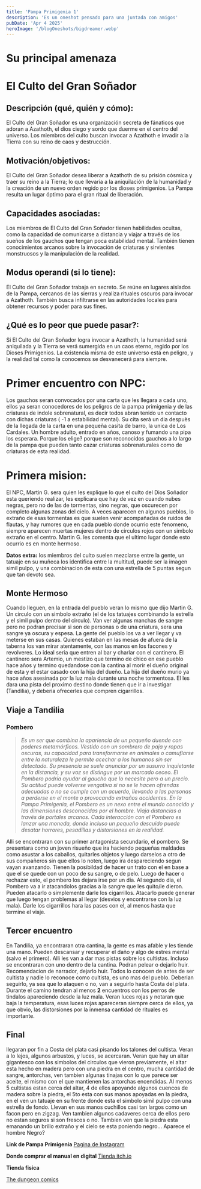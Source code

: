 ```yaml
---
title: 'Pampa Primigenia 1'
description: 'Es un oneshot pensado para una juntada con amigos'
pubDate: 'Apr 4 2025'
heroImage: '/blogOneshots/bigdreamer.webp'
---
```


# Su principal amenaza

# El Culto del Gran Soñador
 
## Descripción (qué, quién y cómo): 
El Culto del Gran Soñador es una organización secreta de fánaticos 
que adoran a Azathoth, el dios ciego y sordo que duerme en el centro del universo. Los miembros del culto buscan invocar a Azathoth e invadir a la Tierra con su reino de caos y destrucción.
## Motivación/objetivos:
El Culto del Gran Soñador desea liberar a Azathoth de su prisión cósmica y traer su reino a la Tierra; lo que llevaría a la aniquilación de la humanidad y la creación de un nuevo orden
regido por los dioses primigenios. La Pampa resulta un lugar óptimo para el gran ritual de liberación.
## Capacidades asociadas: 
Los miembros de El Culto del Gran Soñador tienen habilidades ocultas, como la capacidad de comunicarse a distancia y viajar a través de los sueños de los gauchos que tengan poca estabilidad mental. También tienen conocimientos arcanos sobre la invocación de criaturas y sirvientes monstruosos y la manipulación de la realidad.
## Modus operandi (si lo tiene): 
El Culto del Gran Soñador trabaja en secreto. Se reúne en lugares aislados de la Pampa, cercanos de las sierras y realiza rituales oscuros para invocar a Azathoth. También busca infiltrarse en las autoridades locales para obtener recursos y poder para sus fines.
## ¿Qué es lo peor que puede pasar?: 
Si El Culto del Gran Soñador logra invocar a Azathoth, la humanidad
será aniquilada y la Tierra se verá sumergida en un caos eterno, regido por los Dioses Primigenios. La existencia misma de este universo está en peligro, y la realidad tal como la conocemos se desvanecerá para siempre.



# Primer encuentro con NPC:
Los gauchos seran convocados por una carta que les llegara a cada uno, ellos ya seran conocedores de los peligros de la pampa primigenia y de las criaturas de indole sobrenatural, es decir todos abran tenido un contacto con dichas criaturas ( -1  a estabilidad mental). Su cita serà un dia despuès de la llegada de la carta en una pequeña casita de barro, la unica de Los Cardales. Un hombre adulto, entrado en años, canoso y fumando una pipa los esperara.
Porque los elige? porque son reconocidos gauchos a lo largo de la pampa que pueden tanto cazar criaturas sobrenaturales como de criaturas de esta realidad.

# Primera mision:
El NPC, Martin G. sera quien les explique lo que el culto del Dios Soñador esta queriendo realizar, les explicara que hay de vez en cuando nubes negras, pero no de las de tormentas, sino negras, que oscurecen por completo algunas zonas del cielo. A veces aparecen en algunos pueblos, lo extraño de esas tormentas es que suelen venir acompañadas de ruidos de flautas, y hay rumores que en cada pueblo donde ocurrio este fenomeno, siempre aparecen muertas mujeres dentro de circulos rojos con un simbolo extraño en el centro.
Martin G. les comenta que el ultimo lugar donde esto ocurrio es en monte hermoso.

**Datos extra:** los miembros del culto suelen mezclarse entre la gente, un tatuaje en su muñeca los identifica entre la multitud, puede ser la imagen simil pulpo, y una combinacion de esta con una estrella de 5 puntas segun que tan devoto sea.

## Monte Hermoso
Cuando lleguen, en la entrada del pueblo veran lo mismo que dijo Martin G. Un circulo con un simbolo extraño (el de los tatuajes combinando la estrella y el simil pulpo dentro del circulo). Van ver algunas manchas de sangre pero no podran precisar si son de personas o de una criatura, sera una sangre ya oscura y espesa.
La gente del pueblo los va a ver llegar y va meterse en sus casas. Quienes estaban en las mesas de afuera de la taberna los van mirar atentamente, con las manos en los facones y revolveres.
Lo ideal seria que entren al bar y charlar con el cantinero.
El cantinero sera Artemio, un mestizo que termino de chico en ese pueblo hace años y termino quedandose con la cantina al morir el dueño original de esta y el estar casado con la hija del dueño.
La hija del dueño murio ya hace años asesinada por la luz mala durante una noche tormentosa.
El les dara una pista del proximo destino donde tienen que ir a investigar (Tandilia), y deberia ofrecerles que compren cigarrillos.

## Viaje a Tandilia
### Pombero

> _Es un ser que combina la apariencia de un pequeño duende
con poderes metamórficos. Vestido con un sombrero de paja
y ropas oscuras, su capacidad para transformarse en animales o
camuflarse entre la naturaleza le permite acechar a los humanos
sin ser detectado. Su presencia se suele anunciar por un susurro
inquietante en la distancia, y su voz se distingue por un marcado
ceceo. El Pombero podría ayudar al gaucho que lo necesite pero a un
precio. Su actitud puede volverse vengativa si no se le hacen ofrendas adecuadas o no se cumple con un acuerdo, llevando a las personas a perderse en el monte o provocando extraños accidentes. En la Pampa Primigenia, el Pombero es un nexo entre el mundo conocido y las dimensiones desconocidas por el hombre. Viaja distancias a través
de portales arcanos. Cada interacción con el Pombero es lanzar
una moneda, donde incluso un pequeño descuido puede
desatar horrores, pesadillas y distorsiones en la realidad._

Alli se encontraran con su primer antagonista secundario, el pombero. Se presentara como un joven risueño que ira haciendo pequeñas maldades como asustar a los caballos, quitarles objetos y luego darselos a otro de sus compañeros sin que ellos lo noten, luego ira despareciendo segun vayan avanzando. Tienen la posibildad de hacer un trato con el en base a que el se quede con un poco de su sangre, o de pelo. Luego de hacer o rechazar esto, el pombero los dejara irse por un dia.
Al segundo dia, el Pombero va a ir atacandolos gracias a la sangre que les quito/le dieron.
Pueden atacarlo o simplemente darle los cigarrillos. Atacarlo puede generar que luego tengan problemas al llegar (desvios y encontrarse con la luz mala). Darle los cigarrillos hara las pases con el, al menos hasta que termine el viaje.

## Tercer encuentro
En Tandilia, ya encontraran otra cantina, la gente es mas afable y les tiende una mano. Pueden descansar y recuperar el daño y algo de estres mental (salvo el primero). 
Alli les van a dar mas pistas sobre los cultistas. Incluso se encontraran con uno dentro de la cantina. Podran pelear o dejarlo huir.
Recomendacion de narrador, dejarlo huir. Todos lo conocen de antes de ser cultista y nadie lo reconoce como cultista, es uno mas del pueblo.
Deberian seguirlo, ya sea que lo ataquen o no, van a seguirlo hasta Costa del plata. Durante el camino tendran al menos **2** encuentros con los perros de tindalos apareciendo desde la luz mala. Veran luces rojas y notaran que baja la temperatura, esas luces rojas apareceran siempre cerca de ellos, ya que obvio, las distorsiones por la inmensa cantidad de rituales es importante.

## Final
llegaran por fin a Costa del plata casi pisando los talones del cultista. Veran a lo lejos, algunos arbustos, y luces, se acercaran. Veran que hay un altar gigantesco con los simbolos del circulos que vieron previamente, el altar esta hecho en madera pero con una piedra en el centro, mucha cantidad de sangre, antorchas, ven tambien algunas tinajas con lo que parece ser aceite, el mismo con el que mantienen las antorchas encendidas. Al menos 5 cultistas estan cerca del altar, 4 de ellos apoyando algunos cuencos de madera sobre la piedra, el 5to esta con sus manos apoyadas en la piedra, en el ven un tatuaje en su frente donde esta el simbolo simil pulpo con una estrella de fondo. Llevan en sus manos cuchillos casi tan largos como un facon pero en zigzag. Ven tambien algunos cadaveres cerca de ellos pero no estan seguros si son frescos o no. Tambien ven que la piedra esta emanando un brillo extraño y el cielo se esta poniendo negro...
Aparece el hombre Negro?

**Link de Pampa Primigenia**
[Pagina de Instagram](https://www.instagram.com/primigenia_austral/?hl=es)

**Donde comprar el manual en digital**
[Tienda itch.io](https://primigenia-austral.itch.io/pampa-primigenia)

**Tienda fisica**

[The dungeon comics](https://thedungeon.empretienda.com.ar/rol/manuales-y-spellbooks/pampa-primigenia-pulp-austral-manual-de-rol)
